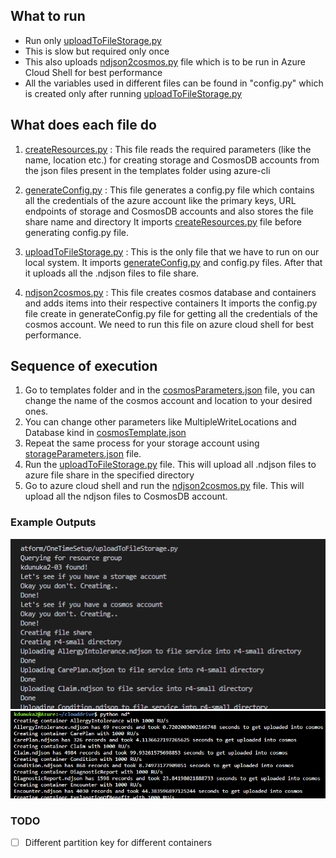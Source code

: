 ## What to run
- Run only [uploadToFileStorage.py](uploadToFileStorage.py)
- This is slow but required only once
- This also uploads [ndjson2cosmos.py](uploadToFileStorage.py) file which is to be run in Azure Cloud Shell for best performance
- All the variables used in different files can be found in "config.py" which is created only after running [uploadToFileStorage.py](uploadToFileStorage.py)

## What does each file do 
1. [createResources.py](createResources.py) : 
This file reads the required parameters (like the name, location etc.) for creating storage and CosmosDB accounts from the json files present in the templates folder using azure-cli

2. [generateConfig.py](generateConfig.py) : 
This file generates a config.py file which contains all the credentials of the azure account like the primary keys, URL endpoints of storage and CosmosDB accounts and also stores the file share name and directory
It imports [createResources.py](createResources.py) file before generating config.py file.

3. [uploadToFileStorage.py](uploadToFileStorage.py) : 
This is the only file that we have to run on our local system. It imports [generateConfig.py](generateConfig.py) and config.py files. After that it uploads all the .ndjson files to file share.

4. [ndjson2cosmos.py](ndjson2cosmos.py) : 
This file creates cosmos database and containers and adds items into their respective containers
It imports the config.py file create in generateConfig.py file for getting all the credentials of the cosmos account.
We need to run this file on azure cloud shell for best performance.

## Sequence of execution
1. Go to templates folder and in the [cosmosParameters.json](templates/cosmosParameters.json) file, you can change the name of the cosmos account and location to your desired ones.
2. You can change other parameters like MultipleWriteLocations and Database kind in [cosmosTemplate.json](templates/cosmosTemplate.json)
2. Repeat the same process for your storage account using [storageParameters.json](templates/storageParameters.json) file.
3. Run the [uploadToFileStorage.py](uploadToFileStorage.py) file. This will upload all .ndjson files to azure file share in the specified directory
4. Go to azure cloud shell and run the [ndjson2cosmos.py](ndjson2cosmos.py) file. This will upload all the ndjson files to CosmosDB account.

### Example Outputs
![First output](output1.png)
![Second output in Azure Cloud Shell](output2.png)

### TODO
- [ ] Different partition key for different containers
